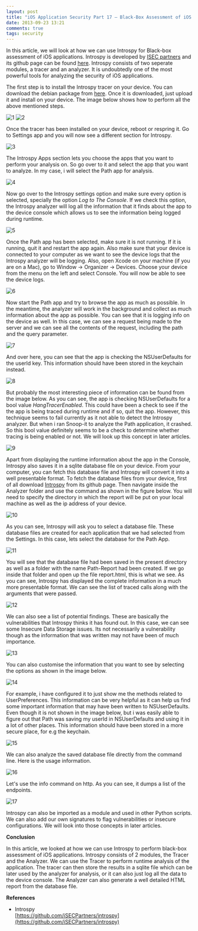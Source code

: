 ```yaml
---
layout: post
title: "iOS Application Security Part 17 – Black-Box Assessment of iOS Applications using INTROSPY"
date: 2013-09-23 13:21
comments: true
tags: security
---
```


In this article, we will look at how we can use Introspy for Black-box assessment of iOS applications. Introspy is developed by [ISEC partners](https://www.isecpartners.com/) and its github page can be found [here](https://github.com/iSECPartners/introspy). Introspy consists of two seperate modules, a tracer and an analyzer. It is undoubtedly one of the most powerful tools for analyzing the security of iOS applications.

The first step is to install the Introspy tracer on your device. You can download the debian package from [here](https://www.dropbox.com/s/z5cwqk5wti3zsvd/com.isecpartners.introspy-v0.3-iOS_6.1.deb?dl=1). Once it is downloaded, just upload it and install on your device. The image below shows how to perform all the above mentioned steps.

<!-- more -->

![1](/images/posts/ios17/1.png) ![2](/images/posts/ios17/2.png)

Once the tracer has been installed on your device, reboot or respring it. Go to Settings app and you will now see a different section for Introspy.

![3](/images/posts/ios17/3.PNG)

The Introspy Apps section lets you choose the apps that you want to perform your analysis on. So go over to it and select the app that you want to analyze. In my case, i will select the Path app for analysis.

![4](/images/posts/ios17/4.PNG)

Now go over to the Introspy settings option and make sure every option is selected, specially the option _Log to The Console_. If we check this option, the Introspy analyzer will log all the information that it finds about the app to the device console which allows us to see the information being logged during runtime.

![5](/images/posts/ios17/5.PNG)

Once the Path app has been selected, make sure it is not running. If it is running, quit it and restart the app again. Also make sure that your device is connected to your computer as we want to see the device logs that the Introspy analyzer will be logging. Also, open Xcode on your machine (if you are on a Mac), go to Window -> Organizer -> Devices. Choose your device from the menu on the left and select Console. You will now be able to see the device logs.

![6](/images/posts/ios17/6.png)

Now start the Path app and try to browse the app as much as possible. In the meantime, the analyzer will work in the background and collect as much information about the app as possible. You can see that it is logging info on the device as well. In this case, we can see a request being made to the server and we can see all the contents of the request, including the path and the query parameter.

![7](/images/posts/ios17/7.png)

And over here, you can see that the app is checking the NSUserDefaults for the userId key. This information should have been stored in the keychain instead.

![8](/images/posts/ios17/8.png)

But probably the most interesting piece of information can be found from the image below. As you can see, the app is checking NSUserDefaults for a bool value _HangTracerEnabled_. This could have been a check to see if the the app is being traced during runtime and if so, quit the app. However, this technique seems to fail currently as it not able to detect the Introspy analyzer. But when i ran Snoop-it to analyze the Path application, it crashed. So this bool value definitely seems to be a check to determine whether tracing is being enabled or not. We will look up this concept in later articles.

![9](/images/posts/ios17/9.png)

Apart from displaying the runtime information about the app in the Console, Introspy also saves it in a sqlite database file on your device. From your computer, you can fetch this database file and Introspy will convert it into a well presentable format. To fetch the database files from your device, first of all download [Introspy](https://github.com/iSECPartners/introspy/archive/master.zip) from its github page. Then navigate inside the Analyzer folder and use the command as shown in the figure below. You will need to specify the directory in which the report will be put on your local machine as well as the ip address of your device.

![10](/images/posts/ios17/10.png)

As you can see, Introspy will ask you to select a database file. These database files are created for each application that we had selected from the Settings. In this case, lets select the database for the Path App.

![11](/images/posts/ios17/11.png)

You will see that the database file had been saved in the present directory as well as a folder with the name Path-Report had been created. If we go inside that folder and open up the file report.html, this is what we see. As you can see, Introspy has displayed the complete information in a much more presentable format. We can see the list of traced calls along with the arguments that were passed.

![12](/images/posts/ios17/12.png)

We can also see a list of potential findings. These are basically the vulnerabilities that Introspy thinks it has found out. In this case, we can see some Insecure Data Storage issues. Its not necessarily a vulnerability though as the information that was written may not have been of much importance.

![13](/images/posts/ios17/13.png)

You can also customise the information that you want to see by selecting the options as shown in the image below.

![14](/images/posts/ios17/14.png)

For example, i have configured it to just show me the methods related to UserPreferences. This information can be very helpful as it can help us find some important information that may have been written to NSUserDefaults. Even though it is not shown in the image below, but i was easily able to figure out that Path was saving my userId in NSUserDefaults and using it in a lot of other places. This information should have been stored in a more secure place, for e.g the keychain.

![15](/images/posts/ios17/15.png)

We can also analyze the saved database file directly from the command line. Here is the usage information.

![16](/images/posts/ios17/16.png)

Let's use the info command on http. As you can see, it dumps a list of the endpoints.

![17](/images/posts/ios17/17.png)

Introspy can also be imported as a module and used in other Python scripts. We can also add our own signatures to flag vulnerabilities or insecure configurations. We will look into those concepts in later articles.

**Conclusion**

In this article, we looked at how we can use Introspy to perform black-box assessment of iOS applications. Introspy consists of 2 modules, the Tracer and the Analyzer. We can use the Tracer to perform runtime analysis of the application. The tracer can then store the results in a sqlite file which can be later used by the analyzer for analysis, or it can also just log all the data to the device console. The Analyzer can also generate a well detailed HTML report from the database file.

**References**

*   Introspy  
    [https://github.com/iSECPartners/introspy](https://github.com/iSECPartners/introspy)